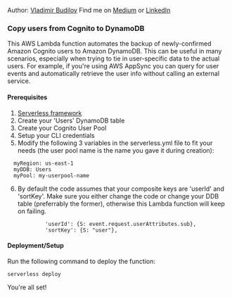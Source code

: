 Author: [Vladimir Budilov](https://www.linkedin.com/in/vbudilov/)
Find me on [Medium](https://medium.com/@budilov) or [LinkedIn](https://www.linkedin.com/in/vbudilov/)

### Copy users from Cognito to DynamoDB

This AWS Lambda function automates the backup of newly-confirmed 
Amazon Cognito users to Amazon DynamoDB. This can be useful in many scenarios, 
especially when trying to tie in user-specific data to the actual users. 
For example, if you're using AWS AppSync you can query for user events 
and automatically retrieve the user info without calling an external 
service. 

#### Prerequisites

1. [Serverless framework](https://serverless.com/framework/docs/providers/aws/)
2. Create your 'Users' DynamoDB table
3. Create your Cognito User Pool
4. Setup your CLI credentials
5. Modify the following 3 variables in the serverless.yml file to fit your needs (the user pool name is the name you gave it during creation):
```
  myRegion: us-east-1
  myDDB: Users
  myPool: my-userpool-name
```
6. By default the code assumes that your composite keys are 'userId' and 'sortKey'. Make sure you either change the code or change your DDB table (preferrably the former), otherwise this Lambda function will keep on failing. 
```
            'userId': {S: event.request.userAttributes.sub},
            'sortKey': {S: "user"},
```
#### Deployment/Setup

Run the following command to deploy the function:

`serverless deploy`

You're all set!    
